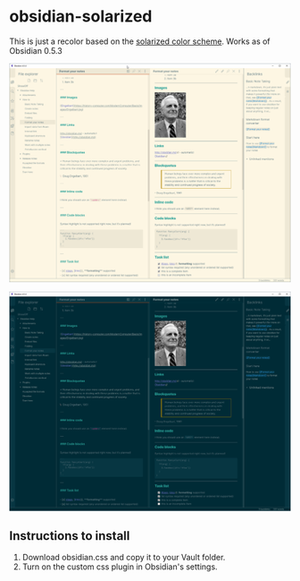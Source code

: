 # obsidian-solarized
This is just a recolor based on the [solarized color scheme](https://ethanschoonover.com/solarized/). Works as of Obsidian 0.5.3

![Light](./light.png)

![Dark](./dark.png)

## Instructions to install
1. Download obsidian.css and copy it to your Vault folder.
2. Turn on the custom css plugin in Obsidian's settings.
